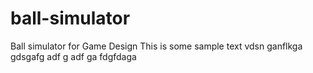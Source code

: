 # ball-simulator
Ball simulator for Game Design
This is some sample text
vdsn ganflkga
gdsgafg
adf
g
adf
ga
fdgfdaga
